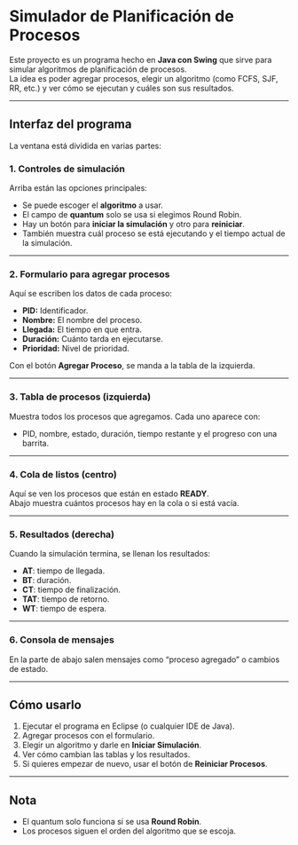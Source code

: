 # Simulador de Planificación de Procesos

Este proyecto es un programa hecho en **Java con Swing** que sirve para simular algoritmos de planificación de procesos.  
La idea es poder agregar procesos, elegir un algoritmo (como FCFS, SJF, RR, etc.) y ver cómo se ejecutan y cuáles son sus resultados.

---

## Interfaz del programa

La ventana está dividida en varias partes:

### 1. Controles de simulación
Arriba están las opciones principales:
- Se puede escoger el **algoritmo** a usar.  
- El campo de **quantum** solo se usa si elegimos Round Robin.  
- Hay un botón para **iniciar la simulación** y otro para **reiniciar**.  
- También muestra cuál proceso se está ejecutando y el tiempo actual de la simulación.  

---

### 2. Formulario para agregar procesos
Aquí se escriben los datos de cada proceso:
- **PID:** Identificador.  
- **Nombre:** El nombre del proceso.  
- **Llegada:** El tiempo en que entra.  
- **Duración:** Cuánto tarda en ejecutarse.  
- **Prioridad:** Nivel de prioridad.  

Con el botón **Agregar Proceso**, se manda a la tabla de la izquierda.

---

### 3. Tabla de procesos (izquierda)
Muestra todos los procesos que agregamos. Cada uno aparece con:
- PID, nombre, estado, duración, tiempo restante y el progreso con una barrita.

---

### 4. Cola de listos (centro)
Aquí se ven los procesos que están en estado **READY**.  
Abajo muestra cuántos procesos hay en la cola o si está vacía.

---

### 5. Resultados (derecha)
Cuando la simulación termina, se llenan los resultados:
- **AT**: tiempo de llegada.  
- **BT**: duración.  
- **CT**: tiempo de finalización.  
- **TAT**: tiempo de retorno.  
- **WT**: tiempo de espera.  

---

### 6. Consola de mensajes
En la parte de abajo salen mensajes como “proceso agregado” o cambios de estado.

---

## Cómo usarlo
1. Ejecutar el programa en Eclipse (o cualquier IDE de Java).  
2. Agregar procesos con el formulario.  
3. Elegir un algoritmo y darle en **Iniciar Simulación**.  
4. Ver cómo cambian las tablas y los resultados.  
5. Si quieres empezar de nuevo, usar el botón de **Reiniciar Procesos**.  

---

## Nota
- El quantum solo funciona si se usa **Round Robin**.  
- Los procesos siguen el orden del algoritmo que se escoja.  
